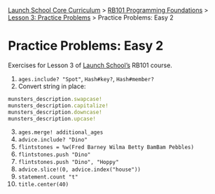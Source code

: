 [Launch School Core Curriculum][readme] >
[RB101 Programming Foundations][rb101-notes] >
[Lesson 3: Practice Problems][lesson3] >
Practice Problems: Easy 2

# Practice Problems: Easy 2

Exercises for Lesson 3 of [Launch School’s][launch-school] RB101 course.

1. `ages.include? "Spot"`, `Hash#key?`, `Hash#member?`
2. Convert string in place:

```ruby
munsters_description.swapcase!
munsters_description.capitalize!
munsters_description.downcase!
munsters_description.upcase!
```

3. `ages.merge! additional_ages`
4. `advice.include? "Dino"`
5. `flintstones = %w(Fred Barney Wilma Betty BamBam Pebbles)`
6. `flintstones.push "Dino"`
7. `flintstones.push "Dino", "Hoppy"`
8. `advice.slice!(0, advice.index("house"))`
9. `statement.count "t"`
10. `title.center(40)`

[lesson3]: lesson-3-contents.md
[rb101-notes]: /rb101/rb101-notes.md
[readme]: /README.md
[launch-school]: https://launchschool.com
